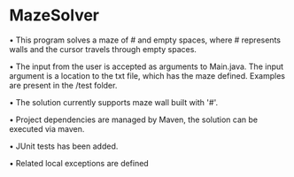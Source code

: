 # MazeSolver
•	This program solves a maze of # and empty spaces, where # represents walls and the cursor travels through empty spaces.

•	The input from the user is accepted as arguments to Main.java. The input argument is a location to the txt file, which has the maze defined. Examples are present in the /test folder. 

•	The solution currently supports maze wall built with '#'.

•	Project dependencies are managed by Maven, the solution can be executed via maven. 

•	JUnit tests has been added.

•	Related local exceptions are defined
